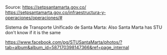 Source: https://setpsantamarta.gov.co/
https://setpsantamarta.gov.co/infraestructura-y-operaciones/operaciones/#


Sistema de Transporte Unificado de Santa Marta:
Also Santa Marta has STU don't know if it is the same

https://www.facebook.com/pg/STUSantaMarta/photos/?tab=album&album_id=587170398147366&ref=page_internal


